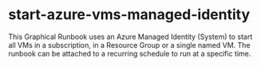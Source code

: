 # start-azure-vms-managed-identity
This Graphical Runbook uses an Azure Managed Identity (System) to start all VMs in a subscription, in a Resource Group or a single named VM. The runbook can be attached to a recurring schedule to run at a specific time.
